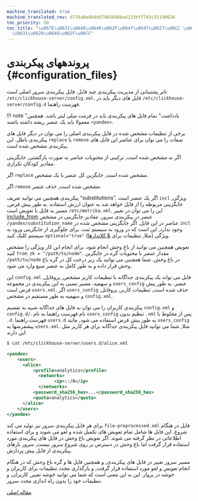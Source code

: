 ```yaml
---
machine_translated: true
machine_translated_rev: d734a8e46ddd7465886ba4133bff743c55190626
toc_priority: 50
toc_title: "\u067E\u0631\u0648\u0646\u062F\u0647\u0647\u0627\u06CC \u067E\u06CC\u06A9\
  \u0631\u0628\u0646\u062F\u06CC"
---
```


# پروندههای پیکربندی {#configuration_files}

تاتر پشتیبانی از مدیریت پیکربندی چند فایل. فایل پیکربندی سرور اصلی است `/etc/clickhouse-server/config.xml`. فایل های دیگر باید در `/etc/clickhouse-server/config.d` فهرست راهنما.

!!! note "یادداشت"
    تمام فایل های پیکربندی باید در فرمت میلی لیتر باشد. همچنین معمولا باید یک عنصر ریشه داشته باشند `<yandex>`.

برخی از تنظیمات مشخص شده در فایل پیکربندی اصلی را می توان در دیگر فایل های پیکربندی باطل. این `replace` یا `remove` صفات را می توان برای عناصر این فایل های پیکربندی مشخص شده است.

اگر نه مشخص شده است, ترکیبی از محتویات عناصر به صورت بازگشتی, جایگزینی مقادیر کودکان تکراری.

اگر `replace` مشخص شده است, جایگزین کل عنصر با یک مشخص.

اگر `remove` مشخص شده است, حذف عنصر.

پیکربندی همچنین می توانید تعریف “substitutions”. اگر یک عنصر است `incl` ویژگی, جایگزینی مربوطه را از فایل خواهد شد به عنوان ارزش استفاده. به طور پیش فرض, مسیر به فایل با تعویض است `/etc/metrika.xml`. این را می توان در تغییر [include\_from](server-configuration-parameters/settings.md#server_configuration_parameters-include_from) عنصر در پیکربندی سرور. مقادیر جایگزینی در مشخص `/yandex/substitution_name` عناصر در این فایل. اگر جایگزینی مشخص شده در `incl` وجود ندارد, این است که در ورود به سیستم ثبت. برای جلوگیری از جایگزینی ورود به سیستم کلیک کنید `optional="true"` ویژگی (مثلا, تنظیمات برای [& کلاندارها](server-configuration-parameters/settings.md)).

تعویض همچنین می توانید از باغ وحش انجام شود. برای انجام این کار ویژگی را مشخص کنید `from_zk = "/path/to/node"`. مقدار عنصر با محتویات گره در جایگزین `/path/to/node` در باغ وحش. شما همچنین می توانید یک زیر درخت کل در گره باغ وحش قرار داده و به طور کامل به عنصر منبع وارد می شود.

این `config.xml` فایل می تواند یک پیکربندی جداگانه با تنظیمات کاربر مشخص, پروفایل, و سهمیه. مسیر نسبی به این پیکربندی در مجموعه `users_config` عنصر. به طور پیش فرض است `users.xml`. اگر `users_config` حذف شده است, تنظیمات کاربر, پروفایل, و سهمیه به طور مستقیم در مشخص `config.xml`.

پیکربندی کاربران را می توان به فایل های جداگانه شبیه به تقسیم `config.xml` و `config.d/`.
نام فهرست راهنما به نام `users_config` تنظیم بدون `.xml` پس از مخلوط با `.d`.
فهرست راهنما `users.d` به طور پیش فرض استفاده می شود, مانند `users_config` پیشفرضها به `users.xml`.
مثلا, شما می توانید فایل پیکربندی جداگانه برای هر کاربر مثل این دارند:

``` bash
$ cat /etc/clickhouse-server/users.d/alice.xml
```

``` xml
<yandex>
    <users>
      <alice>
          <profile>analytics</profile>
            <networks>
                  <ip>::/0</ip>
            </networks>
          <password_sha256_hex>...</password_sha256_hex>
          <quota>analytics</quota>
      </alice>
    </users>
</yandex>
```

برای هر فایل پیکربندی سرور نیز تولید می کند `file-preprocessed.xml` فایل در هنگام شروع. این فایل ها شامل تمام تعویض های تکمیل شده و لغو می شوند و برای استفاده اطلاعاتی در نظر گرفته می شوند. اگر تعویض باغ وحش در فایل های پیکربندی مورد استفاده قرار گرفت اما باغ وحش در دسترس بر روی شروع سرور نیست, سرور بارهای پیکربندی از فایل پیش پردازش.

مسیر سرور تغییر در فایل های پیکربندی, و همچنین فایل ها و گره باغ وحش که در هنگام انجام تعویض و لغو مورد استفاده قرار گرفت, و بارگذاری مجدد تنظیمات برای کاربران و خوشه در پرواز. این به این معنی است که شما می توانید خوشه تغییر, کاربران, و تنظیمات خود را بدون راه اندازی مجدد سرور.

[مقاله اصلی](https://clickhouse.tech/docs/en/operations/configuration_files/) <!--hide-->
